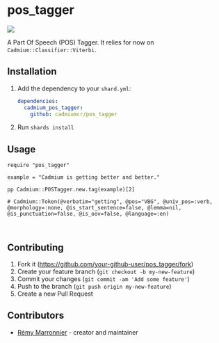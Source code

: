 # pos_tagger

![](https://github.com/cadmiumcr/pos_tagger/workflows/pos_tagger/badge.svg)


A Part Of Speech (POS) Tagger. It relies for now on `Cadmium::Classifier::Viterbi`.

## Installation

1. Add the dependency to your `shard.yml`:

   ```yaml
   dependencies:
     cadmium_pos_tagger:
       github: cadmiumcr/pos_tagger
   ```

2. Run `shards install`

## Usage

```crystal
require "pos_tagger"

example = "Cadmium is getting better and better."

pp Cadmium::POSTagger.new.tag(example)[2]

# Cadmium::Token(@verbatim="getting", @pos="VBG", @univ_pos=:verb, @morphology=:none, @is_start_sentence=false, @lemma=nil, @is_punctuation=false, @is_oov=false, @language=:en)



```

## Contributing

1. Fork it (<https://github.com/your-github-user/pos_tagger/fork>)
2. Create your feature branch (`git checkout -b my-new-feature`)
3. Commit your changes (`git commit -am 'Add some feature'`)
4. Push to the branch (`git push origin my-new-feature`)
5. Create a new Pull Request

## Contributors

- [Rémy Marronnier](https://github.com/rmarronnier) - creator and maintainer
